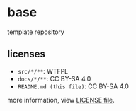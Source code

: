 # base

template repository

## licenses

- `src/*/**`: WTFPL
- `docs/*/**`: CC BY-SA 4.0
- `README.md (this file)`: CC BY-SA 4.0

more information, view [LICENSE file](./LICENSE.md).
